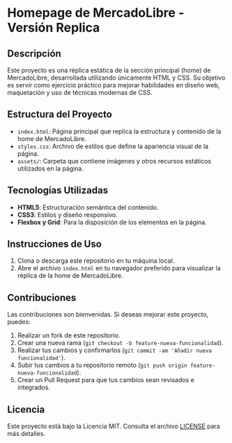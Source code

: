 # Homepage de MercadoLibre - Versión Replica

## Descripción

Este proyecto es una réplica estática de la sección principal (home) de MercadoLibre, desarrollada utilizando únicamente HTML y CSS. Su objetivo es servir como ejercicio práctico para mejorar habilidades en diseño web, maquetación y uso de técnicas modernas de CSS.

## Estructura del Proyecto

- `index.html`: Página principal que replica la estructura y contenido de la home de MercadoLibre.
- `styles.css`: Archivo de estilos que define la apariencia visual de la página.
- `assets/`: Carpeta que contiene imágenes y otros recursos estáticos utilizados en la página.

## Tecnologías Utilizadas

- **HTML5**: Estructuración semántica del contenido.
- **CSS3**: Estilos y diseño responsivo.
- **Flexbox y Grid**: Para la disposición de los elementos en la página.

## Instrucciones de Uso

1. Clona o descarga este repositorio en tu máquina local.
2. Abre el archivo `index.html` en tu navegador preferido para visualizar la réplica de la home de MercadoLibre.

## Contribuciones

Las contribuciones son bienvenidas. Si deseas mejorar este proyecto, puedes:

1. Realizar un fork de este repositorio.
2. Crear una nueva rama (`git checkout -b feature-nueva-funcionalidad`).
3. Realizar tus cambios y confirmarlos (`git commit -am 'Añadir nueva funcionalidad'`).
4. Subir tus cambios a tu repositorio remoto (`git push origin feature-nueva-funcionalidad`).
5. Crear un Pull Request para que tus cambios sean revisados e integrados.

## Licencia

Este proyecto está bajo la Licencia MIT. Consulta el archivo [LICENSE](LICENSE) para más detalles.
